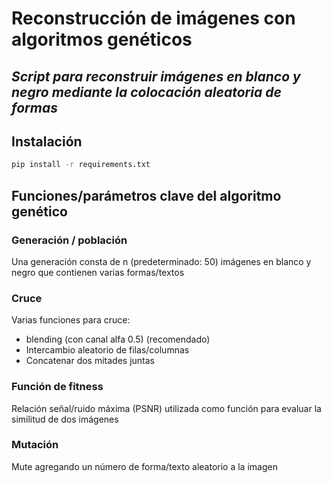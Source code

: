 # Reconstrucción de imágenes con algoritmos genéticos
## _Script para reconstruir imágenes en blanco y negro mediante la colocación aleatoria de formas_

## Instalación
```sh
pip install -r requirements.txt
```

## Funciones/parámetros clave del algoritmo genético

### Generación / población
Una generación consta de n (predeterminado: 50) imágenes en blanco y negro que contienen varias formas/textos

### Cruce
Varias funciones para cruce:
- blending (con canal alfa 0.5) (recomendado)
- Intercambio aleatorio de filas/columnas
- Concatenar dos mitades juntas

### Función de fitness
Relación señal/ruido máxima (PSNR) utilizada como función para evaluar la similitud de dos imágenes

### Mutación
Mute agregando un número de forma/texto aleatorio a la imagen